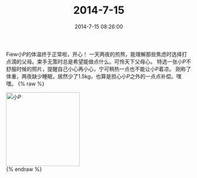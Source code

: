 ﻿---
title: "2014-7-15"
date: 2014-7-15 08:26:00
tags: 文字
categories: 妈妈
---
Fiew小P的体温终于正常啦，开心！
一天两夜的煎熬，能理解那些焦虑时选择打点滴的父母。束手无策时总是希望能做点什么。可怜天下父母心。
特选一张小P不舒服时候的照片，提醒自己小心再小心，宁可稍热一点也不能让小P着凉。
刚称了体重，两夜缺少睡眠，居然少了1.5kg，也算是担心小P之外的一点点补偿。嘿嘿。
{% raw %}
<div style="width:500 px">
<div style="float:left; width:100 px"><img src="/images/微信图片_20171010154836.jpg" width="200" alt="小P"></div>
<div style="clear:both"></div>
</div>
{% endraw %}